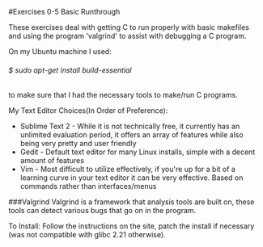 #Exercises 0-5
Basic Runthrough

These exercises deal with getting C to run properly with basic makefiles and using the program 'valgrind' to assist with debugging a C program.

On my Ubuntu machine I used:
######	$ sudo apt-get install build-essential
to make sure that I had the necessary tools to make/run C programs.

My Text Editor Choices(In Order of Preference):
* Sublime Text 2 - While it is not technically free, it currently has an unlimited evaluation period, it offers an array of features while also being very pretty and user friendly
* Gedit - Default text editor for many Linux installs, simple with a decent amount of features
* Vim - Most difficult to utilize effectively, if you're up for a bit of a learning curve in your text editor it can be very effective. Based on commands rather than interfaces/menus

###Valgrind
Valgrind is a framework that analysis tools are built on, these tools can detect various bugs that go on in the program.

To Install: Follow the instructions on the site, patch the install if necessary (was not compatible with glibc 2.21 otherwise).


